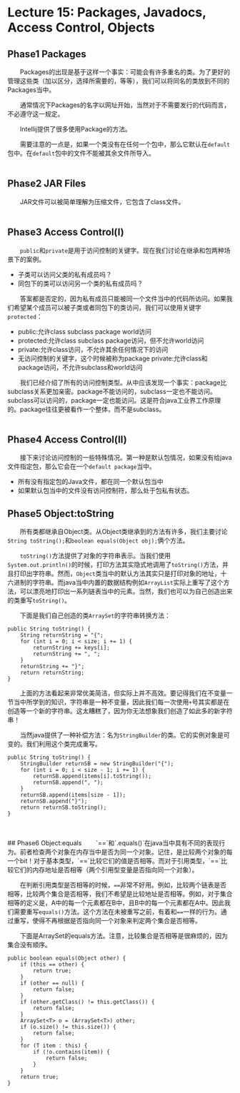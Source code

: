 # Lecture 15: Packages, Javadocs, Access Control, Objects
## Phase1 Packages 
&emsp;&emsp;Packages的出现是基于这样一个事实：可能会有许多重名的类。为了更好的管理这些类（加以区分，选择所需要的，等等），我们可以将同名的类放到不同的Packages当中。

&emsp;&emsp;通常情况下Packages的名字以网址开始，当然对于不需要发行的代码而言，不必遵守这一规定。

&emsp;&emsp;Intellij提供了很多使用Package的方法。

&emsp;&emsp;需要注意的一点是，如果一个类没有在任何一个包中，那么它默认在`default`包中。在`default`包中的文件不能被其余文件所导入。
<br>
<br>
## Phase2 JAR Files

&emsp;&emsp;JAR文件可以被简单理解为压缩文件，它包含了class文件。
<br>
<br>
## Phase3 Access Control(Ⅰ)

&emsp;&emsp;`public`和`private`是用于访问控制的关键字。现在我们讨论在继承和包两种场景下的案例。

- 子类可以访问父类的私有成员吗？
- 同包下的类可以访问另一个类的私有成员吗？

&emsp;&emsp;答案都是否定的，因为私有成员只能被同一个文件当中的代码所访问。如果我们希望某个成员可以被子类或者同包下的类访问，我们可以使用关键字`protected`：

- public:允许class subclass package world访问
- protected:允许class subclass package访问，但不允许world访问
- private:允许class访问，不允许其余任何情况下的访问
- 无访问控制的关键字，这个时候被称为package private:允许class和package访问，不允许subclass和world访问

&emsp;&emsp;我们已经介绍了所有的访问控制类型。从中应该发现一个事实：package比subclass关系更加亲密。package不能访问的，subclass一定也不能访问。subclass可以访问的，package一定也能访问。这是符合java工业界工作原理的。package往往更被看作一个整体，而不是subclass。
<br>
<br>
## Phase4 Access Control(Ⅱ)
&emsp;&emsp;接下来讨论访问控制的一些特殊情况。第一种是默认包情况，如果没有给java文件指定包，那么它会在一个`default package`当中。

- 所有没有指定包的Java文件，都在同一个默认包当中
- 如果默认包当中的文件没有访问控制符，那么处于包私有状态。



## Phase5 Object:toString
&emsp;&emsp;所有类都继承自Object类。从Object类继承到的方法有许多，我们主要讨论`String toString();`和`boolean equals(Object obj);`俩个方法。

&emsp;&emsp;`toString()`方法提供了对象的字符串表示。当我们使用`System.out.println()`的时候，打印方法其实隐式地调用了`toString()`方法，并且打印出字符串。然而，`Object`类当中的默认方法其实只是打印对象的地址，十六进制的字符串。而java当中内置的数据结构例如`ArrayList`实际上重写了这个方法，可以漂亮地打印出一系列链表当中的元素。当然，我们也可以为自己创造出来的类重写`toString()`。

&emsp;&emsp;下面是我们自己创造的类`ArraySet`的字符串转换方法：

	public String toString() {
	    String returnString = "{";
	    for (int i = 0; i < size; i += 1) {
	        returnString += keys[i];
	        returnString += ", ";
	    }
	    returnString += "}";
	    return returnString;
	}

&emsp;&emsp;上面的方法看起来非常优美简洁，但实际上并不高效。要记得我们在不变量一节当中所学到的知识，字符串是一种不变量，因此我们每一次使用`+`号其实都是在创造等一个新的字符串。这太糟糕了，因为你无法想象我们创造了如此多的新字符串！

&emsp;&emsp;当然java提供了一种补偿方法：名为`StringBuilder`的类。它的实例对象是可变的。我们利用这个类完成重写。

	public String toString() {
        StringBuilder returnSB = new StringBuilder("{");
        for (int i = 0; i < size - 1; i += 1) {
            returnSB.append(items[i].toString());
            returnSB.append(", ");
        }
        returnSB.append(items[size - 1]);
        returnSB.append("}");
        return returnSB.toString();
    }

<br>
<br>
## Phase6 Object:equals
&emsp;&emsp;`==`和`.equals()`在java当中具有不同的表现行为。前者检查两个对象在内存当中是否为同一个对象。记住，是比较两个对象的每一个bit！对于基本类型，`==`比较它们的值是否相等。而对于引用类型，`==`比较它们的内存地址是否相等（两个引用型变量是否指向同一个对象）。

&emsp;&emsp;在判断引用类型是否相等的时候，`==`非常不好用。例如，比较两个链表是否相等，比较两个集合是否相等，我们不希望是比较地址是否相等。例如，对于集合相等的定义是，A中的每一个元素都在B中，且B中的每一个元素都在A中。因此我们需要重写`equals()`方法。这个方法在未被重写之前，有着和`==`一样的行为。通过重写，使得不再根据是否指向同一个对象来判定两个集合是否相等。

&emsp;&emsp;下面是ArraySet的equals方法。注意，比较集合是否相等是很麻烦的，因为集合没有顺序。

	public boolean equals(Object other) {
        if (this == other) {
            return true;
        }
        if (other == null) {
            return false;
        }
        if (other.getClass() != this.getClass()) {
            return false;
        }
        ArraySet<T> o = (ArraySet<T>) other;
        if (o.size() != this.size()) {
            return false;
        }
        for (T item : this) {
            if (!o.contains(item)) {
                return false;
            }
        }
        return true;
    }


<br>
<br>